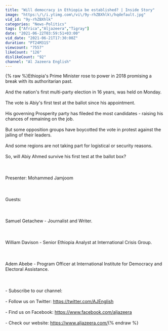 ```yaml
---
title: "Will democracy in Ethiopia be established? | Inside Story"
image: "https:\/\/i.ytimg.com\/vi\/9y-rhZBXhlk\/hqdefault.jpg"
vid_id: "9y-rhZBXhlk"
categories: "News-Politics"
tags: ["Africa","Aljazeera","Tigray"]
date: "2021-06-22T03:59:51+03:00"
vid_date: "2021-06-21T17:30:00Z"
duration: "PT24M31S"
viewcount: "7557"
likeCount: "126"
dislikeCount: "92"
channel: "Al Jazeera English"
---
```

{% raw %}Ethiopia's Prime Minister rose to power in 2018 promising a break with its authoritarian past.<br /><br />And the nation's first multi-party election in 16 years, was held on Monday.<br /><br />The vote is Abiy's first test at the ballot since his appointment.<br /><br />His governing Prosperity party has fileded the most candidates - raising his chances of remaining on the job.<br /><br />But some opposition groups have boycotted the vote in protest against the jailing of their leaders.<br /><br />And some regions are not taking part for logistical or security reasons.<br /><br />So, will Abiy Ahmed survive his first test at the ballot box?<br /><br /><br /><br />Presenter: Mohammed Jamjoom<br /><br /><br /><br />Guests:<br /><br /><br /><br />Samuel Getachew - Journalist and Writer.<br /><br /><br /><br />William Davison - Senior Ethiopia Analyst at International Crisis Group.<br /><br /><br /><br />Adem Abebe - Program Officer at International Institute for Democracy and Electoral Assistance.<br /><br /><br /><br />- Subscribe to our channel: <br /><br />- Follow us on Twitter: <a rel="nofollow" target="blank" href="https://twitter.com/AJEnglish">https://twitter.com/AJEnglish</a><br /><br />- Find us on Facebook: <a rel="nofollow" target="blank" href="https://www.facebook.com/aljazeera">https://www.facebook.com/aljazeera</a><br /><br />- Check our website: <a rel="nofollow" target="blank" href="https://www.aljazeera.com/">https://www.aljazeera.com/</a>{% endraw %}
